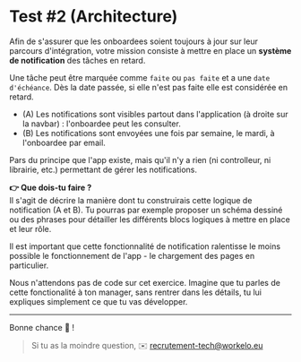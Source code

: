 # Test #2 (Architecture)

Afin de s'assurer que les onboardees soient toujours à jour sur leur parcours
d'intégration, votre mission consiste à mettre en place un **système de
notification** des tâches en retard.

Une tâche peut être marquée comme `faite` ou `pas faite` et a une `date
d'échéance`. Dès la date passée, si elle n'est pas faite elle est considérée en
retard.

- (A) Les notifications sont visibles partout dans l'application (à droite sur
  la navbar) : l'onboardee peut les consulter.
- (B) Les notifications sont envoyées une fois par semaine, le mardi, à
  l'onboardee par email.

Pars du principe que l'app existe, mais qu'il n'y a rien (ni controlleur, ni
librairie, etc.) permettant de gérer les notifications.

**👉 Que dois-tu faire ?**\
Il s'agit de décrire la manière dont tu construirais cette logique de
notification (A et B). Tu pourras par exemple proposer un schéma dessiné ou des
phrases pour détailler les différents blocs logiques à mettre en place et leur
rôle.

Il est important que cette fonctionnalité de notification ralentisse le moins
possible le fonctionnement de l'app - le chargement des pages en particulier.

Nous n'attendons pas de code sur cet exercice. Imagine que tu parles de cette
fonctionalité à ton manager, sans rentrer dans les détails, tu lui expliques
simplement ce que tu vas développer.

---
Bonne chance 💪 !

> Si tu as la moindre question, ✉️ recrutement-tech@workelo.eu
